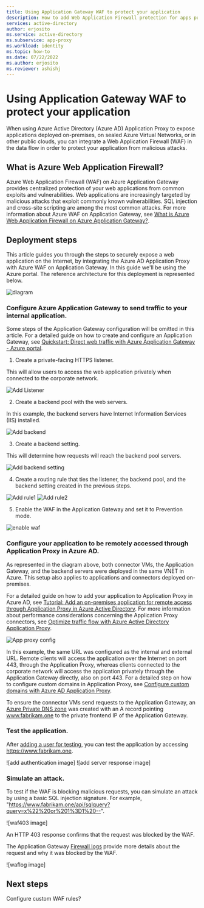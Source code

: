 ```yaml
---
title: Using Application Gateway WAF to protect your application
description: How to add Web Application Firewall protection for apps published with Azure Active Directory Application Proxy.
services: active-directory
author: erjosito
ms.service: active-directory
ms.subservice: app-proxy
ms.workload: identity
ms.topic: how-to
ms.date: 07/22/2022
ms.author: erjosito
ms.reviewer: ashishj
---
```


# Using Application Gateway WAF to protect your application

When using Azure Active Directory (Azure AD) Application Proxy to expose applications deployed on-premises, on sealed Azure Virtual Networks, or in other public clouds, you can integrate a Web Application Firewall (WAF) in the data flow in order to protect your application from malicious attacks.

## What is Azure Web Application Firewall?

Azure Web Application Firewall (WAF) on Azure Application Gateway provides centralized protection of your web applications from common exploits and vulnerabilities. Web applications are increasingly targeted by malicious attacks that exploit commonly known vulnerabilities. SQL injection and cross-site scripting are among the most common attacks. For more information about Azure WAF on Application Gateway, see [What is Azure Web Application Firewall on Azure Application Gateway?][waf-overview].

## Deployment steps

This article guides you through the steps to securely expose a web application on the Internet, by integrating the Azure AD Application Proxy with Azure WAF on Application Gateway. In this guide we'll be using the Azure portal. The reference architecture for this deployment is represented below.   

![diagram](./media/application-proxy-waf/appproxy-waf.png)

### Configure Azure Application Gateway to send traffic to your internal application.

Some steps of the Application Gateway configuration will be omitted in this article. For a detailed guide on how to create and configure an Application Gateway, see [Quickstart: Direct web traffic with Azure Application Gateway - Azure portal](https://docs.microsoft.com/azure/application-gateway/quick-create-portal).

1. Create a private-facing HTTPS listener.

This will allow users to access the web application privately when connected to the corporate network.

![Add Listener](./media/application-proxy-waf/appgw_listener.png)

2. Create a backend pool with the web servers.

In this example, the backend servers have Internet Information Services (IIS) installed. 

![Add backend](./media/application-proxy-waf/appgw_backend.png)

3. Create a backend setting. 

This will determine how requests will reach the backend pool servers.

![Add backend setting](/media/application-proxy-waf/appgw_backendsettings.png)
 
 4. Create a routing rule that ties the listener, the backend pool, and the backend setting created in the previous steps.
 
 ![Add rule1](./media/application-proxy-waf/appgw_addrule1.png)
 ![Add rule2](./media/application-proxy-waf/appgw_addrule2.png)
 
 5. Enable the WAF in the Application Gateway and set it to Prevention mode.
 
 ![enable waf](./media/application-proxy-waf/appgw_enablewaf.png)
 
 ### Configure your application to be remotely accessed through Application Proxy in Azure AD.
 
As represented in the diagram above, both connector VMs, the Application Gateway, and the backend servers were deployed in the same VNET in Azure. This setup also applies to applications and connectors deployed on-premises. 

For a detailed guide on how to add your application to Application Proxy in Azure AD, see [Tutorial: Add an on-premises application for remote access through Application Proxy in Azure Active Directory](https://docs.microsoft.com/azure/active-directory/app-proxy/application-proxy-add-on-premises-application). For more information about performance considerations concerning the Application Proxy connectors, see [Optimize traffic flow with Azure Active Directory Application Proxy](https://docs.microsoft.com/azure/active-directory/app-proxy/application-proxy-network-topology). 
 
![App proxy config](./media/application-proxy-waf/appproxyconfig.png)

In this example, the same URL was configured as the internal and external URL. Remote clients will access the application over the Internet on port 443, through the Application Proxy, whereas clients connected to the corporate network will access the application privately through the Application Gateway directly, also on port 443. For a detailed step on how to configure custom domains in Application Proxy, see [Configure custom domains with Azure AD Application Proxy](https://docs.microsoft.com/azure/active-directory/app-proxy/application-proxy-configure-custom-domain).

To ensure the connector VMs send requests to the Application Gateway, an [Azure Private DNS zone](https://docs.microsoft.com/azure/dns/private-dns-getstarted-portal) was created with an A record pointing www.fabrikam.one to the private frontend IP of the Application Gateway.

### Test the application.

After [adding a user for testing](https://docs.microsoft.com/azure/active-directory/app-proxy/application-proxy-add-on-premises-application#add-a-user-for-testing), you can test the application by accessing https://www.fabrikam.one.

![add authentication image]
![add server response image]

### Simulate an attack.

To test if the WAF is blocking malicious requests, you can simulate an attack by using a basic SQL injection signature. For example, "https://www.fabrikam.one/api/sqlquery?query=x%22%20or%201%3D1%20--".

![waf403 image]

An HTTP 403 response confirms that the request was blocked by the WAF.

The Application Gateway [Firewall logs](https://docs.microsoft.com/azure/application-gateway/application-gateway-diagnostics#firewall-log) provide more details about the request and why it was blocked by the WAF.

![waflog image]

## Next steps

Configure custom WAF rules?

[waf-overview]: /azure/web-application-firewall/ag/ag-overview
[waf-create]: /azure/web-application-firewall/ag/application-gateway-web-application-firewall-portal
[appproxy-create]: /azure/active-directory/app-proxy/application-proxy-add-on-premises-application
